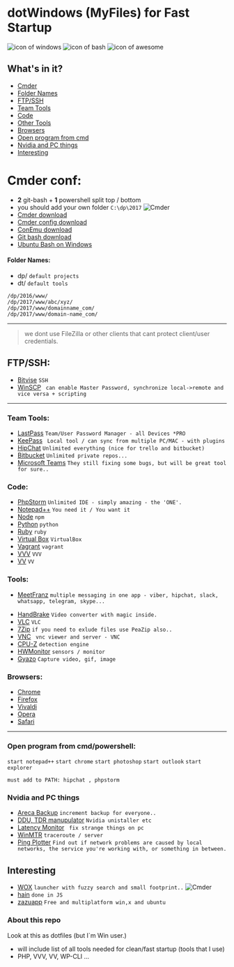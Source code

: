 dotWindows (MyFiles) for Fast Startup
===================
![icon of windows](https://raw.githubusercontent.com/apsolut/dotwindows/master/assets/images/icons/icon-decom-windows-02.png)
![icon of bash](https://raw.githubusercontent.com/apsolut/dotwindows/master/assets/images/icons/icon-decom-bash.png)
![icon of awesome](https://raw.githubusercontent.com/apsolut/dotwindows/master/assets/images/icons/icon-decom-awesome.png)



## What's in it?

- [Cmder](#cmder-conf)
- [Folder Names](#folder-names)
- [FTP/SSH](#ftpssh)
- [Team Tools](#team-tools)
- [Code](#code)
- [Other Tools](#tools)
- [Browsers](#browsers)
- [Open program from cmd](#open-program-from-cmdpowershell)
- [Nvidia and PC things](#nvidia-and-pc-things)
- [Interesting](#interesting)



# Cmder conf:

* **2** git-bash + **1** powershell split top / bottom
* you should add your own folder ``` C:\dp\2017 ```
![Cmder](https://raw.githubusercontent.com/apsolut/dotwindows/master/assets/images/cmder-look-and-feel-2-split-small.png)
* [Cmder download](http://cmder.net/)
* [Cmder config download](https://raw.githubusercontent.com/apsolut/dotwindows/master/cmder/cmder-git-bash-split-screen.xml)
* [ConEmu download](https://conemu.github.io/)
* [Git bash download](https://git-scm.com/downloads)
* [Ubuntu Bash on Windows](https://github.com/apsolut/bash-on-windows)

#### Folder Names:
 - dp/ `default projects`
 - dt/ `default tools`
``` 
/dp/2016/www/
/dp/2017/www/abc/xyz/
/dp/2017/www/domainname_com/
/dp/2017/www/domain-name_com/
```
--- 

> we dont use FileZilla or other clients that cant protect client/user credentials.

## FTP/SSH:
- [Bitvise](https://www.bitvise.com/) ``` SSH ```
- [WinSCP](https://winscp.net/eng/index.php)
``` can enable Master Password, synchronize local->remote and vice versa + scripting```
   
--- 

### Team Tools:
* [LastPass](https://www.lastpass.com/) ```Team/User Password Manager - all Devices *PRO```
* [KeePass](http://keepass.info/) ``` Local tool / can sync from multiple PC/MAC - with plugins```
* [HipChat](https://www.hipchat.com/) ```Unlimited everything (nice for trello and bitbucket)```
* [Bitbucket](https://bitbucket.org/) ```Unlimited private repos... ```
* [Microsoft Teams](https://teams.microsoft.com) ``` They still fixing some bugs, but will be great tool for sure.. ```


### Code:
* [PhpStorm](https://www.jetbrains.com/phpstorm/specials/phpstorm/phpstorm.html) ```Unlimited IDE - simply amazing - the 'ONE'.```
* [Notepad++](https://notepad-plus-plus.org/) ```You need it / You want it ```
* [Node](https://nodejs.org/en/download/) ```npm```
* [Python](https://www.python.org/downloads/windows/) ```python```
* [Ruby](https://rubyinstaller.org/) ```ruby```
* [Virtual Box](https://www.virtualbox.org/wiki/Downloads) ```VirtualBox```
* [Vagrant](https://www.vagrantup.com/) ```vagrant```
* [VVV](https://github.com/Varying-Vagrant-Vagrants/VVV) ```VVV```
* [VV](https://github.com/bradp/vv) ```VV```


### Tools:
- [MeetFranz](http://meetfranz.com/) ```multiple messaging in one app - viber, hipchat, slack, whatsapp, telegram, skype...```
* [HandBrake](https://handbrake.fr/) ```Video converter with magic inside.```
* [VLC](http://www.videolan.org/vlc/) ```VLC```
* [7Zip](http://www.7-zip.org/) ``` if you need to exlude files use PeaZip also.. ```
* [VNC](https://www.realvnc.com/) ``` vnc viewer and server - VNC```
* [CPU-Z](http://www.cpuid.com/softwares/cpu-z.html) ``` detection engine ```
* [HWMonitor](http://www.cpuid.com/softwares/hwmonitor-pro.html) ``` sensors / monitor ```
* [Gyazo](https://gyazo.com/captures) ```Capture video, gif, image```



### Browsers:
* [Chrome](https://www.google.com/chrome/) 
* [Firefox](https://www.mozilla.org/en-US/firefox/new/) 
* [Vivaldi](https://vivaldi.com/download/?lang=en) 
* [Opera](http://www.opera.com/) 
* [Safari](#) 


--- 


### Open program from cmd/powershell:
```start notepad++```
```start chrome```
```start photoshop```
```start outlook```
```start explorer```



```
must add to PATH: hipchat , phpstorm
```
 
 
### Nvidia and PC things
- [Areca Backup](http://www.areca-backup.org/) ```increment backup for everyone..```
- [DDU, TDR manupulator](https://forums.geforce.com/default/topic/550192/geforce-drivers/wagnard-tools-ddu-gmp-tdr-manipulator-new-cpu-core-analyzer-updated-02-05-2017-/) ```Nvidia unistaller etc```
- [Latency Monitor](http://www.resplendence.com/latencymon) ``` fix strange things on pc```
- [WinMTR](http://winmtr.net/) ``` traceroute / server ```
- [Ping Plotter](https://www.pingplotter.com/) ```Find out if network problems are caused by local networks, the service you're working with, or something in between. ```

## Interesting
- [WOX](https://winscp.net/eng/index.php) ```launcher with fuzzy search and small footprint..```
![Cmder](https://raw.githubusercontent.com/apsolut/dotwindows/master/assets/images/wox-launcher-for-windows-01.gif)
- [hain](http://appetizermonster.github.io/hain/) ```done in JS```
- [zazuapp](http://zazuapp.org/) ```Free and multiplatform win,x and ubuntu```

### About this repo


Look at this as dotfiles (but I`m Win user.)
 - will include list of all tools needed for clean/fast startup (tools that I use)
 - PHP, VVV, VV, WP-CLI ...


